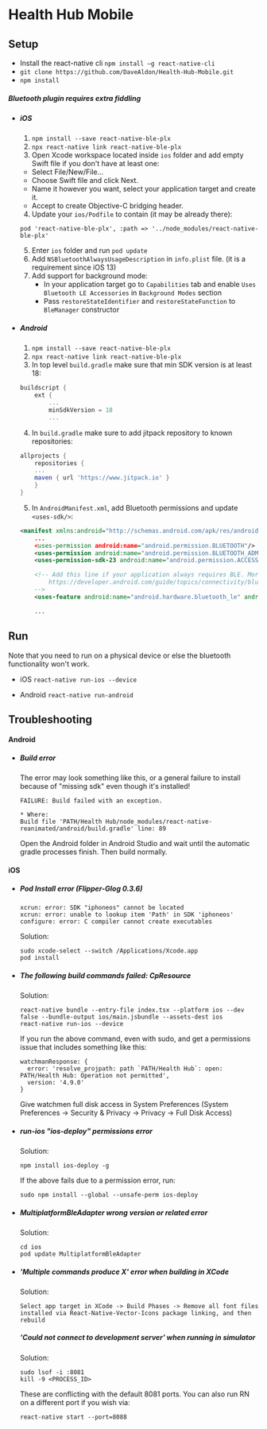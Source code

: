 # Health Hub Mobile

## Setup

- Install the react-native cli `npm install –g react-native-cli`
- `git clone https://github.com/DaveAldon/Health-Hub-Mobile.git`
- `npm install`

##### Bluetooth plugin requires extra fiddling

- ##### iOS

  1. `npm install --save react-native-ble-plx`
  2. `npx react-native link react-native-ble-plx`
  3. Open Xcode workspace located inside `ios` folder and add empty Swift file if you don't have at least one:

  - Select File/New/File...
  - Choose Swift file and click Next.
  - Name it however you want, select your application target and create it.
  - Accept to create Objective-C bridging header.

  4. Update your `ios/Podfile` to contain (it may be already there):

  ```
  pod 'react-native-ble-plx', :path => '../node_modules/react-native-ble-plx'
  ```

  5. Enter `ios` folder and run `pod update`
  6. Add `NSBluetoothAlwaysUsageDescription` in `info.plist` file. (it is a requirement since iOS 13)
  7. Add support for background mode:
     - In your application target go to `Capabilities` tab and enable `Uses Bluetooth LE Accessories` in `Background Modes` section
     - Pass `restoreStateIdentifier` and `restoreStateFunction` to `BleManager` constructor

- ##### Android

  1. `npm install --save react-native-ble-plx`
  2. `npx react-native link react-native-ble-plx`
  3. In top level `build.gradle` make sure that min SDK version is at least 18:

  ```groovy
  buildscript {
      ext {
          ...
          minSdkVersion = 18
          ...
  ```

  4. In `build.gradle` make sure to add jitpack repository to known repositories:

  ```groovy
  allprojects {
      repositories {
      ...
      maven { url 'https://www.jitpack.io' }
      }
  }
  ```

  5. In `AndroidManifest.xml`, add Bluetooth permissions and update `<uses-sdk/>`:

  ```xml
  <manifest xmlns:android="http://schemas.android.com/apk/res/android"
      ...
      <uses-permission android:name="android.permission.BLUETOOTH"/>
      <uses-permission android:name="android.permission.BLUETOOTH_ADMIN"/>
      <uses-permission-sdk-23 android:name="android.permission.ACCESS_FINE_LOCATION"/>

      <!-- Add this line if your application always requires BLE. More info can be found on:
          https://developer.android.com/guide/topics/connectivity/bluetooth-le.html#permissions
      -->
      <uses-feature android:name="android.hardware.bluetooth_le" android:required="true"/>

      ...
  ```

## Run

Note that you need to run on a physical device or else the bluetooth functionality won't work.

- iOS `react-native run-ios --device`

- Android `react-native run-android`

## Troubleshooting

#### Android

- ##### Build error

  The error may look something like this, or a general failure to install because of "missing sdk" even though it's installed!

  ```
  FAILURE: Build failed with an exception.

  * Where:
  Build file 'PATH/Health Hub/node_modules/react-native-reanimated/android/build.gradle' line: 89
  ```

  Open the Android folder in Android Studio and wait until the automatic gradle processes finish. Then build normally.

#### iOS

- ##### Pod Install error (Flipper-Glog 0.3.6)
  ```
  xcrun: error: SDK "iphoneos" cannot be located
  xcrun: error: unable to lookup item 'Path' in SDK 'iphoneos'
  configure: error: C compiler cannot create executables
  ```
  Solution:
  ```
  sudo xcode-select --switch /Applications/Xcode.app
  pod install
  ```
- ##### The following build commands failed: CpResource
  Solution:
  ```
  react-native bundle --entry-file index.tsx --platform ios --dev false --bundle-output ios/main.jsbundle --assets-dest ios
  react-native run-ios --device
  ```
  If you run the above command, even with sudo, and get a permissions issue that includes something like this:
  ```
  watchmanResponse: {
    error: 'resolve_projpath: path `PATH/Health Hub`: open: PATH/Health Hub: Operation not permitted',
    version: '4.9.0'
  }
  ```
  Give watchmen full disk access in System Preferences (System Preferences -> Security & Privacy -> Privacy -> Full Disk Access)
- ##### run-ios "ios-deploy" permissions error
  Solution:
  ```
  npm install ios-deploy -g
  ```
  If the above fails due to a permission error, run:
  ```
  sudo npm install --global --unsafe-perm ios-deploy
  ```
- ##### MultiplatformBleAdapter wrong version or related error
  Solution:
  ```
  cd ios
  pod update MultiplatformBleAdapter
  ```
- ##### 'Multiple commands produce X' error when building in XCode
  Solution:
  ```
  Select app target in XCode -> Build Phases -> Remove all font files installed via React-Native-Vector-Icons package linking, and then rebuild
  ```
  ##### 'Could not connect to development server' when running in simulator
  Solution:
  ```
  sudo lsof -i :8081
  kill -9 <PROCESS_ID>
  ```
  These are conflicting with the default 8081 ports. You can also run RN on a different port if you wish via:
  ```
  react-native start --port=8088
  ```
